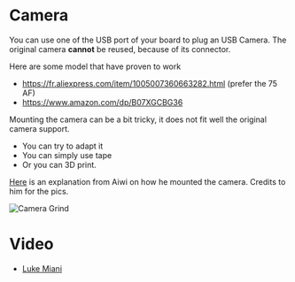 # Camera

You can use one of the USB port of your board to plug an USB Camera.
The original camera **cannot** be reused, because of its connector.

Here are some model that have proven to work

- https://fr.aliexpress.com/item/1005007360663282.html (prefer the 75 AF)
- https://www.amazon.com/dp/B07XGCBG36

Mounting the camera can be a bit tricky, it does not fit well the original camera support.

- You can try to adapt it
- You can simply use tape 
- Or you can 3D print.

[Here](https://forums.macrumors.com/threads/diy-5k-monitor-success.2253100/post-33346768) is an explanation from Aiwi on how he mounted the camera.
Credits to him for the pics.

![Camera  Grind](./camea_gring.jpeg)

# Video

- [Luke Miani](https://www.youtube.com/watch?v=0VXQu0fAc8s&t=529s)